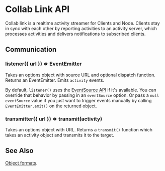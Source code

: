 # Collab Link API

Collab link is a realtime activity streamer for Clients and Node. Clients stay in sync with each other by reporting activities to an activity server, which processes activities and delivers notifications to subscribed clients.


## Communication

### listener({ url }) => EventEmitter

Takes an options object with source URL and optional dispatch function. Returns an EventEmitter. Emits `activity` events.

By default, `listener()` uses the [EventSource API](https://developer.mozilla.org/en-US/docs/Web/API/Server-sent_events/Using_server-sent_events) if it's available. You can override that behavior by passing in an `eventSource` option. Or pass a `null` `eventSource` value if you just want to trigger events manually by calling `EventEmitter.emit()` on the returned object.


### transmitter({ url }) => transmit(activity)

Takes an options object with URL. Returns a `transmit()` function which takes an activity object and transmits it to the target.


## See Also

[Object formats](https://github.com/ericelliott/collab-link/blob/master/docs/future/activity-formats.md).
